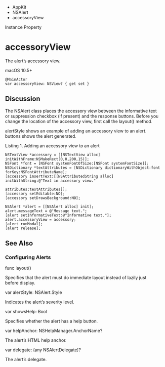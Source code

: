 

- AppKit
- NSAlert
-  accessoryView 

Instance Property

# accessoryView

The alert’s accessory view.

macOS 10.5+

``` source
@MainActor
var accessoryView: NSView? { get set }
```

## Discussion

The NSAlert class places the accessory view between the informative text or suppression checkbox (if present) and the response buttons. Before you change the location of the accessory view, first call the layout() method.

alertStyle shows an example of adding an accessory view to an alert. buttons shows the alert generated.

Listing 1. Adding an accessory view to an alert

```
NSTextView *accessory = [[NSTextView alloc] initWithFrame:NSMakeRect(0,0,200,15)];
NSFont *font = [NSFont systemFontOfSize:[NSFont systemFontSize]];
NSDictionary *textAttributes = [NSDictionary dictionaryWithObject:font forKey:NSFontAttributeName];
[accessory insertText:[[NSAttributedString alloc] initWithString:@"Text in accessory view."
                                                      attributes:textAttributes]];
[accessory setEditable:NO];
[accessory setDrawsBackground:NO];

NSAlert *alert = [[NSAlert alloc] init];
alert.messageText = @"Message text.";
[alert setInformativeText:@"Informative text."];
alert.accessoryView = accessory;
[alert runModal];
[alert release];
```

## See Also

### Configuring Alerts

func layout()

Specifies that the alert must do immediate layout instead of lazily just before display.

var alertStyle: NSAlert.Style

Indicates the alert’s severity level.

var showsHelp: Bool

Specifies whether the alert has a help button.

var helpAnchor: NSHelpManager.AnchorName?

The alert’s HTML help anchor.

var delegate: (any NSAlertDelegate)?

The alert’s delegate.

